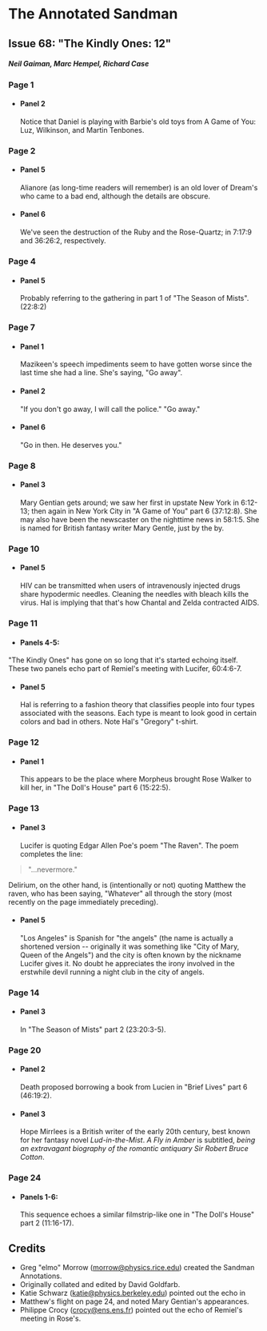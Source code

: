 # The Annotated Sandman

## Issue 68: "The Kindly Ones: 12"

##### Neil Gaiman, Marc Hempel, Richard Case

### Page 1

- #### Panel 2

  Notice that Daniel is playing with Barbie's old toys from A Game of You: Luz, Wilkinson, and Martin Tenbones.

### Page 2

- #### Panel 5

  Alianore (as long-time readers will remember) is an old lover of Dream's who came to a bad end, although the details are obscure.

- #### Panel 6

  We've seen the destruction of the Ruby and the Rose-Quartz; in 7:17:9 and 36:26:2, respectively.

### Page 4

- #### Panel 5

  Probably referring to the gathering in part 1 of "The Season of Mists". (22:8:2)

### Page 7

- #### Panel 1

  Mazikeen's speech impediments seem to have gotten worse since the last time she had a line. She's saying, "Go away".

- #### Panel 2

  "If you don't go away, I will call the police." "Go away."

- #### Panel 6

  "Go in then. He deserves you."

### Page 8

- #### Panel 3

  Mary Gentian gets around; we saw her first in upstate New York in 6:12-13; then again in New York City in "A Game of You" part 6 (37:12:8). She may also have been the newscaster on the nighttime news in 58:1:5. She is named for British fantasy writer Mary Gentle, just by the by.

### Page 10

- #### Panel 5

  HIV can be transmitted when users of intravenously injected drugs share hypodermic needles. Cleaning the needles with bleach kills the virus. Hal is implying that that's how Chantal and Zelda contracted AIDS.

### Page 11

- #### Panels 4-5:

"The Kindly Ones" has gone on so long that it's started echoing itself. These two panels echo part of Remiel's meeting with Lucifer, 60:4:6-7.

- #### Panel 5

  Hal is referring to a fashion theory that classifies people into four types associated with the seasons. Each type is meant to look good in certain colors and bad in others. Note Hal's "Gregory" t-shirt.

### Page 12

- #### Panel 1

  This appears to be the place where Morpheus brought Rose Walker to kill her, in "The Doll's House" part 6 (15:22:5).

### Page 13

- #### Panel 3

  Lucifer is quoting Edgar Allen Poe's poem "The Raven". The poem completes the line:

> "...nevermore."

Delirium, on the other hand, is (intentionally or not) quoting Matthew the raven, who has been saying, "What*ev*er" all through the story (most recently on the page immediately preceding).

- #### Panel 5

  "Los Angeles" is Spanish for "the angels" (the name is actually a shortened version -- originally it was something like "City of Mary, Queen of the Angels") and the city is often known by the nickname Lucifer gives it. No doubt he appreciates the irony involved in the erstwhile devil running a night club in the city of angels.

### Page 14

- #### Panel 3

  In "The Season of Mists" part 2 (23:20:3-5).

### Page 20

- #### Panel 2

  Death proposed borrowing a book from Lucien in "Brief Lives" part 6 (46:19:2).

- #### Panel 3

  Hope Mirrlees is a British writer of the early 20th century, best known for her fantasy novel _Lud-in-the-Mist_. _A Fly in Amber_ is subtitled, _being an extravagant biography of the romantic antiquary Sir Robert Bruce Cotton_.

### Page 24

- #### Panels 1-6:

  This sequence echoes a similar filmstrip-like one in "The Doll's House" part 2 (11:16-17).

## Credits

- Greg "elmo" Morrow (morrow@physics.rice.edu) created the Sandman Annotations.
- Originally collated and edited by David Goldfarb.
- Katie Schwarz (katie@physics.berkeley.edu) pointed out the echo in
- Matthew's flight on page 24, and noted Mary Gentian's appearances.
- Philippe Crocy (crocy@ens.ens.fr) pointed out the echo of Remiel's meeting in Rose's.

